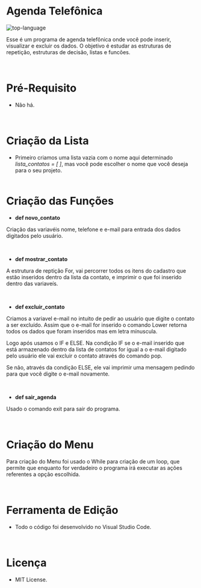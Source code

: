 <h1 align="left">Agenda Telefônica</h1>

<p align="left" display="inline-block">

<img src="https://img.shields.io/badge/Python-000000?style=for-the-badge&logo=python&logoColor=green" alt="top-language"/>

  </p>

<p>Esse é um programa de agenda telefônica onde você pode inserir, visualizar e excluir os dados. O objetivo é estudar as estruturas de repetição, estruturas de decisão, listas e funcões.</p><br>

<h1 align="left">Pré-Requisito</h1>

- Não há.

<br>

<h1 align="left"> Criação da Lista</h1>

-  Primeiro criamos uma lista vazia com o nome aqui determinado *lista_contatos = [ ]*, mas você pode escolher o nome que você deseja para o seu projeto. <br><br>


<h1 align="left"> Criação das Funções</h1>

- **def novo_contato** 

 <p> Criação das variavéis nome, telefone e e-mail para entrada dos dados digitados pelo usuário. </p><br>
 

-  **def mostrar_contato**

 <p>A estrutura de reptição For, vai percorrer todos os itens do cadastro que estão inseridos dentro da lista da contato, e  imprimir o que foi inserido dentro das variaveís.</p><br>

-  **def excluir_contato**

<p> Criamos a variavel e-mail no intuito de pedir ao usuário que digite o contato a ser excluído.  Assim que o e-mail for inserido o comando Lower retorna todos os dados que foram inseridos mas em  letra mínuscula. 

Logo após usamos o IF e ELSE. Na condição  IF se o e-mail inserido que está armazenado dentro da lista de contatos  for igual a o e-mail digitado pelo usuário ele vai excluir o contato através do comando pop.  

Se não, através da condição ELSE, ele vai imprimir  uma mensagem pedindo para que você digite o e-mail novamente. </P> <br>

-  **def sair_agenda**

<p> Usado o comando exit para sair do programa.</p><br>

<h1 align="left"> Criação do Menu</h1>

<p> Para criação do Menu foi usado o While para criação de um  loop, que permite que  enquanto  for verdadeiro o programa irá executar as ações referentes a opção escolhida. </p>

<br>

<h1 align="left">Ferramenta de Edição</h1>

- Todo o código foi desenvolvido no Visual Studio Code.

<br>


<h1 align="left">Licença</h1>

- MIT License.

<br>


